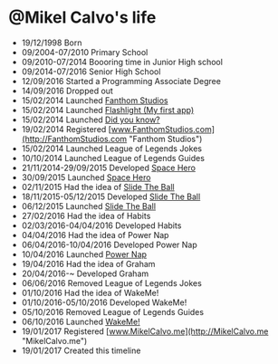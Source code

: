 @Mikel Calvo's life
===============

- 19/12/1998 Born
- 09/2004-07/2010 Primary School
- 09/2010-07/2014 Boooring time in Junior High school
- 09/2014-07/2016 Senior High School
- 12/09/2016 Started a Programming Associate Degree
- 14/09/2016 Dropped out
- 15/02/2014 Launched [Fanthom Studios](http://FanthomStudios.com "Fanthom Studios")
- 15/02/2014 Launched [Flashlight (My first app)](https://play.google.com/store/apps/details?id=com.mikelcalvo.linterna "Flashlight")
- 15/02/2014 Launched [Did you know?](https://play.google.com/store/apps/details?id=com.MikelCalvo.sabiasque "Did you know?")
- 19/02/2014 Registered [www.FanthomStudios.com](http://FanthomStudios.com "Fanthom Studios")
- 15/02/2014 Launched League of Legends Jokes
- 10/10/2014 Launched League of Legends Guides
- 21/11/2014-29/09/2015 Developed [Space Hero](https://play.google.com/store/apps/details?id=com.fanthomstudios.spacehero "Space Hero")
- 30/09/2015 Launched [Space Hero](https://play.google.com/store/apps/details?id=com.fanthomstudios.spacehero "Space Hero")
- 02/11/2015 Had the idea of [Slide The Ball](https://play.google.com/store/apps/details?id=com.fanthomstudios.slidetheball "Slide The Ball")
- 18/11/2015-05/12/2015 Developed [Slide The Ball](https://play.google.com/store/apps/details?id=com.fanthomstudios.slidetheball "Slide The Ball")
- 06/12/2015 Launched [Slide The Ball](https://play.google.com/store/apps/details?id=com.fanthomstudios.slidetheball "Slide The Ball")
- 27/02/2016 Had the idea of Habits
- 02/03/2016-04/04/2016 Developed Habits
- 04/04/2016 Had the idea of Power Nap
- 06/04/2016-10/04/2016 Developed Power Nap
- 10/04/2016 Launched [Power Nap](https://play.google.com/store/apps/details?id=com.fanthomstudios.powernap "Power Nap") 
- 19/04/2016 Had the idea of Graham
- 20/04/2016-~ Developed Graham
- 06/06/2016 Removed League of Legends Jokes
- 01/10/2016 Had the idea of WakeMe!
- 01/10/2016-05/10/2016 Developed WakeMe!
- 05/10/2016 Removed League of Legends Guides
- 06/10/2016 Launched [WakeMe!](https://play.google.com/store/apps/details?id=com.fanthomstudios.wakeme "WakeMe!")
- 19/01/2017 Registered [www.MikelCalvo.me](http://MikelCalvo.me "MikelCalvo.me")
- 19/01/2017 Created this timeline

